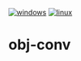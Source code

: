 [![windows](https://github.com/qligui/obj-conv/actions/workflows/windows.yml/badge.svg?branch=main)](https://github.com/qligui/obj-conv/actions/workflows/windows.yml)
[![linux](https://github.com/qligui/obj-conv/actions/workflows/linux.yml/badge.svg)](https://github.com/qligui/obj-conv/actions/workflows/linux.yml)
# obj-conv
